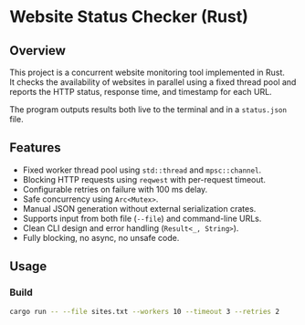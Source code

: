 # Website Status Checker (Rust)

## Overview
This project is a concurrent website monitoring tool implemented in Rust.  
It checks the availability of websites in parallel using a fixed thread pool and reports the HTTP status, response time, and timestamp for each URL.

The program outputs results both live to the terminal and in a `status.json` file.

## Features
- Fixed worker thread pool using `std::thread` and `mpsc::channel`.
- Blocking HTTP requests using `reqwest` with per-request timeout.
- Configurable retries on failure with 100 ms delay.
- Safe concurrency using `Arc<Mutex>`.
- Manual JSON generation without external serialization crates.
- Supports input from both file (`--file`) and command-line URLs.
- Clean CLI design and error handling (`Result<_, String>`).
- Fully blocking, no async, no unsafe code.

## Usage

### Build
```bash
cargo run -- --file sites.txt --workers 10 --timeout 3 --retries 2

